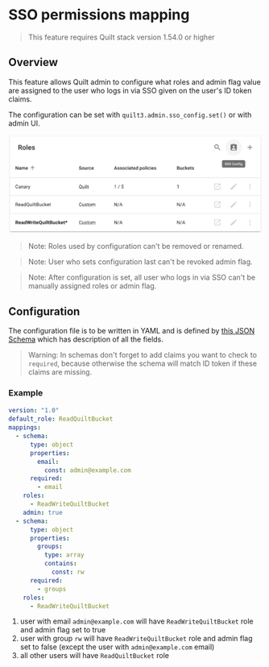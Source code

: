 # SSO permissions mapping

> This feature requires Quilt stack version 1.54.0 or higher

## Overview

This feature allows Quilt admin to configure what roles and admin flag value are
assigned to the user who logs in via SSO given on the user's ID token claims.

The configuration can be set with `quilt3.admin.sso_config.set()` or with admin UI.

![admin UI for setting SSO permissions mapping](../imgs/admin-sso-config.png)

> Note: Roles used by configuration can't be removed or renamed.

> Note: User who sets configuration last can't be revoked admin flag.

> Note: After configuration is set, all user who logs in via SSO can't be manually
assigned roles or admin flag.

## Configuration

The configuration file is to be written in YAML and is defined by [this JSON Schema](https://github.com/quiltdata/quilt/blob/master/shared/schemas/sso-config-1.0.json)
which has description of all the fields.

> Warning: In schemas don't forget to add claims you want to check to `required`,
because otherwise the schema will match ID token if these claims are missing.

### Example

```yaml
version: "1.0"
default_role: ReadQuiltBucket
mappings:
  - schema:
      type: object
      properties:
        email:
          const: admin@example.com
      required:
        - email
    roles:
      - ReadWriteQuiltBucket
    admin: true
  - schema:
      type: object
      properties:
        groups:
          type: array
          contains:
            const: rw
      required:
        - groups
    roles:
      - ReadWriteQuiltBucket
```

1. user with email `admin@example.com` will have `ReadWriteQuiltBucket` role and
admin flag set to true
1. user with group `rw` will have `ReadWriteQuiltBucket` role and admin flag set
to false (except the user with `admin@example.com` email)
1. all other users will have `ReadQuiltBucket` role
